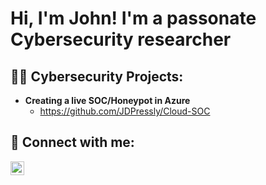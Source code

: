 <h1>Hi, I'm John! I'm a passonate Cybersecurity researcher

<h2>👨‍💻 Cybersecurity Projects:</h2>

- <b> Creating a live SOC/Honeypot in Azure</b>
  - https://github.com/JDPressly/Cloud-SOC



<h2> 🤳 Connect with me:</h2>


[<img align="left" alt="JoshMadakor | LinkedIn" width="22px" src="https://cdn.jsdelivr.net/npm/simple-icons@v3/icons/linkedin.svg" />][linkedin]



[linkedin]:https://www.linkedin.com/in/john-pressly/

